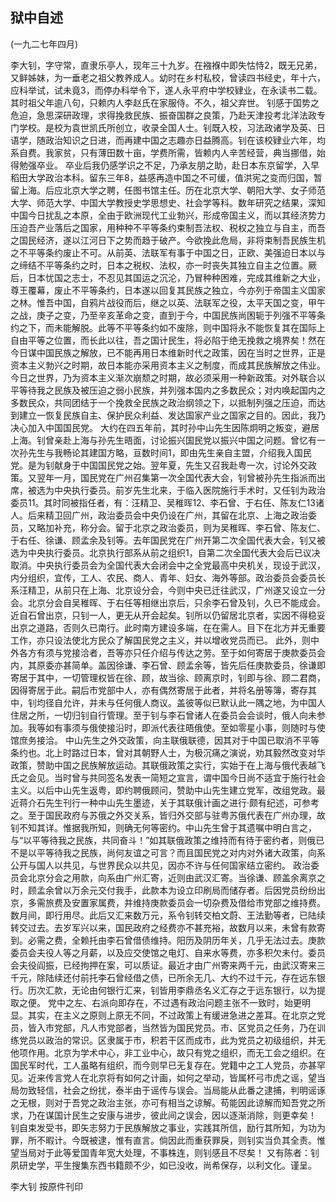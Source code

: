 ## 狱中自述

(一九二七年四月)

李大钊，字守常，直隶乐亭人，现年三十九岁。在襁褓中即失怙恃2，既无兄弟，又鲜姊妹，为一垂老之祖父教养成人。幼时在乡村私校，曾读四书经史，年十六，应科举试，试未竟3，而停办科举令下，遂人永平府中学校肄业，在永读书二载。其时祖父年逾八句，只赖内人李赵氏在家服侍。不久，祖父弃世。
钊感于国势之危迫，急思深研政理，求得挽救民族、振奋国群之良策，乃赴天津投考北洋法政专门学校。是校为袁世凯氏所创立，收录全国人士。钊既入校，习法政诸学及英、日语学，随政治知识之日进，而再建中国之志趣亦日益腾高。钊在该校肄业六年，均系自费。我家贫，只有薄田数十亩，学费所需，皆赖内人辛苦经营，典当挪借，始得勉强卒业。
卒业后我仍感学识之不足，乃承友朋之助，赴日本东京留学，入早稻田大学政治本科。留东三年8，益感再造中国之不可缓，值洪宪之变而归国，暂留上海。后应北京大学之聘，任图书馆主任。历在北京大学、朝阳大学、女子师范大学、师范大学、中国大学教授史学思想史、社会学等科。数年研究之结果，深知中国今日扰乱之本原，全由于欧洲现代工业勃兴，形成帝国主义，而以其经济势力压迫吾产业落后之国家，用种种不平等条约束制吾法权、税权之独立与自主，而吾之国民经济，遂以江河日下之势而趋于破产。今欲挽此危局，非将束制吾民族生机之不平等条约废止不可。从前英、法联军有事于中国之日，正欧、美强迫日本以与之缔结不平等条约之时，日本之税权、法权，亦一时丧失其独立自主之位置。厥后，日本忧国之志士，不忍见其国运之沉沦，乃冒种种困难，完成其维新之大业，尊王覆幕，废止不平等条约，日本遂以回复其民族之独立，今亦列于帝国主义国家之林。惟吾中国，自鸦片战役而后，继之以英、法联军之役，太平天国之变，甲午之战，庚子之变，乃至辛亥革命之变，直到于今，中国民族尚困轭于列强不平等条约之下，而未能解脱。此等不平等条约如不废除，则中国将永不能恢复其在国际上自由平等之位置，而长此以往，吾之国计民生，将必陷于绝无挽救之境界矣！然在今日谋中国民族之解放，已不能再用日本维新时代之政策，因在当时之世界，正是资本主义勃兴之时期，故日本能亦采用资本主义之制度，而成其民族解放之伟业。今日之世界，乃为资本主义渐次崩颓之时期，故必须采用一种新政策。对外联合以平等待我之民族及被压迫之弱小民族，并列强本国内之多数民众；对内唤起国内之多数民众，共同团结于一个挽救全民族之政治纲领之下，以抵制列强之压迫，而达到建立一恢复民族自主、保护民众利益、发达国家产业之国家之目的。因此，我乃决心加入中国国民党。
大约在四五年前，其时孙中山先生因陈炯明之叛变，避居上海。钊曾亲赴上海与孙先生晤面，讨论振兴国民党以振兴中国之问题。曾忆有一次孙先生与我畅论其建国方略，亘数时间1，即由先生亲自主盟，介绍我入国民党。是为钊献身于中国国民党之始。翌年夏，先生又召我赴粤一次，讨论外交政策。又翌年一月，国民党在广州召集第一次全国代表大会，钊曾被孙先生指派而出席，被选为中央执行委员。前岁先生北来，于临入医院施行手术时，又任钊为政治委员11。其时同被指任者，有：汪精卫、吴稚晖12、李石曾、于右任、陈友仁13诸人。后来精卫回广州，政治委员会中央仍设在广州，其留在北京、上海之政治委员，又略加补充，称分会。留于北京之政治委员，则为吴稚晖、李石曾、陈友仁、于右任、徐谦、顾孟余及钊等。去年国民党在广州开第二次全国代表大会，钊又被选为中央执行委员。北京执行部系从前之组织1，自第二次全国代表大会后已议决取消。中央执行委员会为全国代表大会闭会中之全党最高中央机关，现设于武汉，内分组织，宜传，工人、农民、商人、青年、妇女、海外等部。政治委员会委员长系汪精卫，从前只在上海、北京设分会，今则中央已迁往武汉，广州遂又设立一分会。北京分会自吴稚晖、于右任等相继出京后，只余李石曾及钊，久已不能成会。近自石曾出京，只钊一人，更无从开会起矣。钊所以仍留居北京者，实因不得稳妥出京之道路，否则久已南行。此时南方建设多端，在在需人。目下在北方并无重要工作，亦只设法使北方民众了解国民党之主义，并以增收党员而已。
此外，则中外各方有须与党接洽者，吾等亦只任介绍与传达之劳。至于如何寄居于庚款委员会内，其原委亦甚简单。盖因徐谦、李石曾、顾孟余等，皆先后任庚款委员，徐谦即寄居于其中，一切管理权皆在徐、顾，故当徐、顾离京时，钊即与徐、顾二君商，因得寄居于此。嗣后市党部中人，亦有偶然寄居于此者，并将名册等簿，寄存其中，钊均径自允许，并未与任何俄人商议。盖彼等似已默认此一隅之地，为中国人住居之所，一切归钊自行管理。至于钊与李石曾诸人在委员会会谈时，俄人向未参加。我等如有事须与俄使接沿时，即派代表往晤俄使。至如零星小事，则随时与使馆庶务接洽。
中山先生之外交政策，向主联俄联德，因其对于中国已取消不平等条约也。北上时路过日本，曾对其朝野人士，为极沉痛之演说，劝其毅然改变对华政策，赞助中国之民族解放运动。其联俄政策之实行，实始于在上海与俄代表越飞氏之会见。当时曾与共同签名发表一简短之宣言，谓中国今日尚不适宜于施行社会主义。以后中山先生返粤，即约聘俄顾问，赞助中山先生建立党军，改组党政。最近蒋介石先生刊行一种中山先生墨迹，关于其联俄计画之进行·颇有纪述，可参考之。至于国民政府与苏俄之外交关系，皆归外交部与驻粤苏俄代表在广州办理，故钊不知其详。惟据我所知，则确无何等密约。中山先生曾于其遗嘱中明白言之，与“以平等待我之民族，共同奋斗！”如其联俄政策之维持而有待于密约者，则俄已不是以平等待我之民族，尚何友谊之可言？而且国民党之对内对外诸大政策，向系公开与国人以共见，与世界民众以共见，因亦不许与任何国家结立密约。
政治委员会北京分会之用款，向系由广州汇寄，近则由武汉汇寄。当徐谦、顾盖余离京之时，顾孟余曾以万余元交付我手，此款本为设立印刷局而储存者。后因党员纷纷出京，多需旅费及安置家属费，并维持庚款委员会一切杂费及借给市党部之维持费。数月间，即行用尽。此后又汇来数万元，系令钊转交柏文蔚、王法勤等者，已陆续转交过去。去岁军兴以来，国民政府之经费亦不甚充裕，故数月以来，未曾有款寄到。必需之费，全赖托由李石曾借债维持。阳历及阴历年关，几乎无法过去。庚款委员会夫役人等之月薪，以及应交使馆之电灯、自来水等费，亦多积欠未付。委员会夫役阎振，已经拘押在案，可以质证。最近才由广州寄来两千元，由武汉寄来三千元，除陆续还付前托李石曾经借之债，已所余无几、大约不过千元，存在远东银行。历次汇款，无论由何银行汇来，钊皆用李鼎丞名义汇存之于远东银行，以为提取之便。
党中之左、右派向即存在，不过遇有政治问题主张不一致时，始更明显。其实，在主义之原则上原无不同，不过政策上有缓进急进之差耳。在北京之党员，皆入市党部，凡人市党部者，当然皆为国民党员。市、区党员之任务，乃在训练党员以政治的常识。区隶属于市，积若干区而成市，此为党员之初级组织，并无他项作用。北京为学术中心，非工业中心，故只有党之组织，而无工会之组织。在国民军时代，工人虽略有组织，而今则早已无复存在。党籍中之工人党员，亦甚罕见。近来传言党人在北京将有如何之计画，如何之举动，皆属杯弓市虎之谣，望当局勿致轻信，社会之纷扰，泰半由于谣传与误会。当局能从此番之逮捕，判明谣诼之无根，则对于吾党之政治主张，亦可有相当之谅解。苟能因此谅解而知吾党之所求，乃在谋国计民生之安康与进步，彼此间之误会，因以逐渐消除，则更幸矣！
钊自束发受书，即矢志努力于民族解放之事业，实践其所信，励行其所知，为功为罪，所不暇计。今既被逮，惟有直言。倘因此而重获罪戾，则钊实当负其全责。惟望当局对于此等爱国青年宽大处理，不事株连，则钊感且不尽矣！
又有陈者：钊夙研史学，平生搜集东西书籍颇不少，如已没收，尚希保存，以利文化。谨呈。

李大钊
按原件刊印

